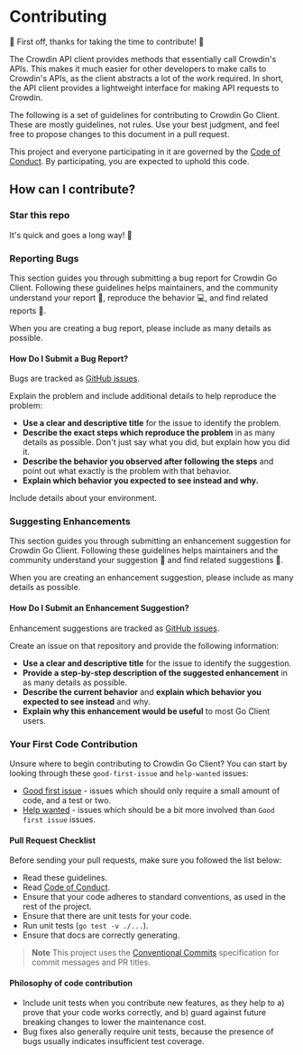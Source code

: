 # Contributing

:tada: First off, thanks for taking the time to contribute! :tada:

The Crowdin API client provides methods that essentially call Crowdin's APIs. This makes it much easier for other developers to make calls to Crowdin's APIs, as the client abstracts a lot of the work required. In short, the API client provides a lightweight interface for making API requests to Crowdin.

The following is a set of guidelines for contributing to Crowdin Go Client. These are mostly guidelines, not rules. Use your best judgment, and feel free to propose changes to this document in a pull request.

This project and everyone participating in it are governed by the [Code of Conduct](https://github.com/crowdin/.github/blob/main/CODE_OF_CONDUCT.md). By participating, you are expected to uphold this code.

## How can I contribute?

### Star this repo

It's quick and goes a long way! :stars:

### Reporting Bugs

This section guides you through submitting a bug report for Crowdin Go Client. Following these guidelines helps maintainers, and the community understand your report :pencil:, reproduce the behavior :computer:, and find related reports :mag_right:.

When you are creating a bug report, please include as many details as possible.

#### How Do I Submit a Bug Report?

Bugs are tracked as [GitHub issues](https://github.com/crowdin/crowdin-api-client-go/issues/).

Explain the problem and include additional details to help reproduce the problem:

* **Use a clear and descriptive title** for the issue to identify the problem.
* **Describe the exact steps which reproduce the problem** in as many details as possible. Don't just say what you did, but explain how you did it.
* **Describe the behavior you observed after following the steps** and point out what exactly is the problem with that behavior.
* **Explain which behavior you expected to see instead and why.**

Include details about your environment.

### Suggesting Enhancements

This section guides you through submitting an enhancement suggestion for Crowdin Go Client. Following these guidelines helps maintainers and the community understand your suggestion :pencil: and find related suggestions :mag_right:.

When you are creating an enhancement suggestion, please include as many details as possible.

#### How Do I Submit an Enhancement Suggestion?

Enhancement suggestions are tracked as [GitHub issues](https://github.com/crowdin/crowdin-api-client-go/issues/).

Create an issue on that repository and provide the following information:

* **Use a clear and descriptive title** for the issue to identify the suggestion.
* **Provide a step-by-step description of the suggested enhancement** in as many details as possible.
* **Describe the current behavior** and **explain which behavior you expected to see instead** and why.
* **Explain why this enhancement would be useful** to most Go Client users.

### Your First Code Contribution

Unsure where to begin contributing to Crowdin Go Client? You can start by looking through these `good-first-issue` and `help-wanted` issues:

* [Good first issue](https://github.com/crowdin/crowdin-api-client-go/issues?q=is%3Aopen+is%3Aissue+label%3A%22good+first+issue%22) - issues which should only require a small amount of code, and a test or two.
* [Help wanted](https://github.com/crowdin/crowdin-api-client-go/issues?q=is%3Aopen+is%3Aissue+label%3A%22help+wanted%22) - issues which should be a bit more involved than `Good first issue` issues.

#### Pull Request Checklist

Before sending your pull requests, make sure you followed the list below:

- Read these guidelines.
- Read [Code of Conduct](https://github.com/crowdin/.github/blob/main/CODE_OF_CONDUCT.md).
- Ensure that your code adheres to standard conventions, as used in the rest of the project.
- Ensure that there are unit tests for your code.
- Run unit tests (`go test -v ./...`).
- Ensure that docs are correctly generating.

> **Note**
> This project uses the [Conventional Commits](https://www.conventionalcommits.org/en/v1.0.0/) specification for commit messages and PR titles.

#### Philosophy of code contribution

- Include unit tests when you contribute new features, as they help to a) prove that your code works correctly, and b) guard against future breaking changes to lower the maintenance cost.
- Bug fixes also generally require unit tests, because the presence of bugs usually indicates insufficient test coverage.
